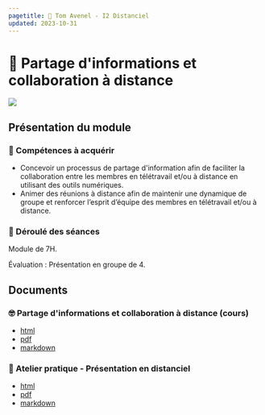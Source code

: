 ```yaml
---
pagetitle: 💬 Tom Avenel - I2 Distanciel
updated: 2023-10-31
---
```


# 💬 Partage d'informations et collaboration à distance

![](/resources/images/cover/distanciel.jpg)

## Présentation du module

### 🎯 Compétences à acquérir

- Concevoir un processus de partage d'information afin de faciliter la collaboration entre les membres en télétravail et/ou à distance en utilisant des outils numériques.
- Animer des réunions à distance afin de maintenir une dynamique de groupe et renforcer l’esprit d’équipe des membres en télétravail et/ou à 
distance.

### 📅 Déroulé des séances

Module de 7H.

Évaluation : Présentation en groupe de 4.

## Documents

### 🤓 Partage d'informations et collaboration à distance (cours)

- [html](/cours/management/distanciel/cours-presentation-distance-outils-collab.html)
- [pdf](/cours/management/distanciel/cours-presentation-distance-outils-collab.pdf)
- [markdown](/cours/management/distanciel/cours-presentation-distance-outils-collab.md)

### 📌 Atelier pratique - Présentation en distanciel

- [html](/cours/management/distanciel/presentation_distanciel.html)
- [pdf](/cours/management/distanciel/presentation_distanciel.pdf)
- [markdown](/cours/management/distanciel/presentation_distanciel.md)

